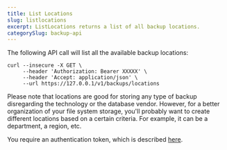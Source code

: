 ```yaml
---
title: List Locations
slug: listlocations
excerpt: ListLocations returns a list of all backup locations.
categorySlug: backup-api
---
```


The following API call will list all the available backup locations:

```shell
curl --insecure -X GET \
     --header 'Authorization: Bearer XXXXX' \
     --header 'Accept: application/json' \
     --url https://127.0.0.1/v1/backups/locations
```

Please note that locations are good for storing any type of backup disregarding the technology or the database vendor. However, for a better organization of your file system storage, you'll probably want to create different locations based on a certain criteria. For example, it can be a department, a region, etc.

You require an authentication token, which is described [here](ref:authentication).
